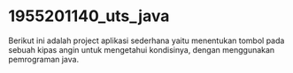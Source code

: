 # 1955201140_uts_java
Berikut ini adalah project aplikasi sederhana yaitu menentukan tombol pada sebuah kipas angin untuk mengetahui kondisinya, dengan menggunakan pemrograman java.
